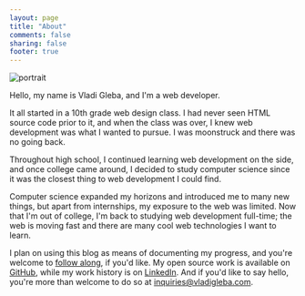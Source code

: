 ```yaml
---
layout: page
title: "About"
comments: false
sharing: false
footer: true
---
```


<img id="portrait" src="https://pbs.twimg.com/profile_images/3097578390/9e92538281d9613d699f335b54968add.jpeg" alt="portrait" />

Hello, my name is Vladi Gleba, and I'm a web developer.

It all started in a 10th grade web design class. I had never seen HTML source code prior to it, and when the class was over, I knew web development was what I wanted to pursue. I was moonstruck and there was no going back.

Throughout high school, I continued learning web development on the side, and once college came around, I decided to study computer science since it was the closest thing to web development I could find.

Computer science expanded my horizons and introduced me to many new things, but apart from internships, my exposure to the web was limited. Now that I'm out of college, I'm back to studying web development full-time; the web is moving fast and there are many cool web technologies I want to learn.

I plan on using this blog as means of documenting my progress, and you're welcome to [follow along](http://www.feedblitz.com/f/?Sub=927939&cids=1), if you'd like. My open source work is available on [GitHub](https://github.com/vladigleba), while my work history is on [LinkedIn](http://www.linkedin.com/in/vladigleba). And if you'd like to say hello, you're more than welcome to do so at <inquiries@vladigleba.com>.